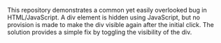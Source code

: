 This repository demonstrates a common yet easily overlooked bug in HTML/JavaScript. A div element is hidden using JavaScript, but no provision is made to make the div visible again after the initial click.  The solution provides a simple fix by toggling the visibility of the div.